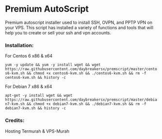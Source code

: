 # Premium AutoScript

Premium autoscript installer used to install SSH, OVPN, and PPTP VPN on your VPS. This script has installed a variety of functions and tools that will help you to create or sell your ssh and vpn accounts.

### Installation:

For Centos 6 x86 & x64

`yum -y update && yum -y install wget && wget https://raw.githubusercontent.com/daybreakersx/premscript/master/centos6-kvm.sh && chmod +x centos6-kvm.sh && ./centos6-kvm.sh && rm -f centos6-kvm.sh && history -c`

For Debian 7 x86 & x64

`apt-get -y install wget && wget https://raw.githubusercontent.com/daybreakersx/premscript/master/debian7-kvm.sh && chmod +x debian7-kvm.sh && ./debian7-kvm.sh && rm -f debian7-kvm.sh && history -c`




### Credits:

Hosting Termurah & VPS-Murah
